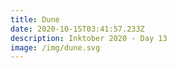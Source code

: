```yaml
---
title: Dune
date: 2020-10-15T03:41:57.233Z
description: Inktober 2020 - Day 13
image: /img/dune.svg
---
```


